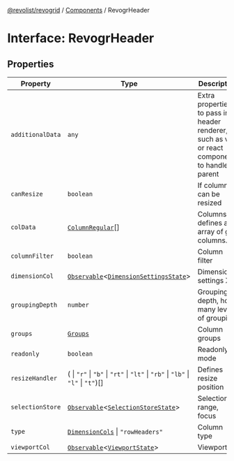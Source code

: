 [@revolist/revogrid](README.md) / [Components](Namespace.Components.md) / RevogrHeader

# Interface: RevogrHeader

## Properties

| Property | Type | Description | Defined in |
| ------ | ------ | ------ | ------ |
| `additionalData` | `any` | Extra properties to pass into header renderer, such as vue or react components to handle parent | [src/components.d.ts:491](https://github.com/revolist/revogrid/blob/93978cbf92b3c4002586c5528517b1ce86d856d9/src/components.d.ts#L491) |
| `canResize` | `boolean` | If columns can be resized | [src/components.d.ts:495](https://github.com/revolist/revogrid/blob/93978cbf92b3c4002586c5528517b1ce86d856d9/src/components.d.ts#L495) |
| `colData` | [`ColumnRegular`](Interface.ColumnRegular.md)[] | Columns - defines an array of grid columns. | [src/components.d.ts:499](https://github.com/revolist/revogrid/blob/93978cbf92b3c4002586c5528517b1ce86d856d9/src/components.d.ts#L499) |
| `columnFilter` | `boolean` | Column filter | [src/components.d.ts:503](https://github.com/revolist/revogrid/blob/93978cbf92b3c4002586c5528517b1ce86d856d9/src/components.d.ts#L503) |
| `dimensionCol` | [`Observable`](TypeAlias.Observable.md)\<[`DimensionSettingsState`](Interface.DimensionSettingsState.md)\> | Dimension settings X | [src/components.d.ts:507](https://github.com/revolist/revogrid/blob/93978cbf92b3c4002586c5528517b1ce86d856d9/src/components.d.ts#L507) |
| `groupingDepth` | `number` | Grouping depth, how many levels of grouping | [src/components.d.ts:511](https://github.com/revolist/revogrid/blob/93978cbf92b3c4002586c5528517b1ce86d856d9/src/components.d.ts#L511) |
| `groups` | [`Groups`](TypeAlias.Groups.md) | Column groups | [src/components.d.ts:515](https://github.com/revolist/revogrid/blob/93978cbf92b3c4002586c5528517b1ce86d856d9/src/components.d.ts#L515) |
| `readonly` | `boolean` | Readonly mode | [src/components.d.ts:519](https://github.com/revolist/revogrid/blob/93978cbf92b3c4002586c5528517b1ce86d856d9/src/components.d.ts#L519) |
| `resizeHandler` | ( \| `"r"` \| `"b"` \| `"rt"` \| `"lt"` \| `"rb"` \| `"lb"` \| `"l"` \| `"t"`)[] | Defines resize position | [src/components.d.ts:523](https://github.com/revolist/revogrid/blob/93978cbf92b3c4002586c5528517b1ce86d856d9/src/components.d.ts#L523) |
| `selectionStore` | [`Observable`](TypeAlias.Observable.md)\<[`SelectionStoreState`](TypeAlias.SelectionStoreState.md)\> | Selection, range, focus | [src/components.d.ts:527](https://github.com/revolist/revogrid/blob/93978cbf92b3c4002586c5528517b1ce86d856d9/src/components.d.ts#L527) |
| `type` | [`DimensionCols`](TypeAlias.DimensionCols.md) \| `"rowHeaders"` | Column type | [src/components.d.ts:531](https://github.com/revolist/revogrid/blob/93978cbf92b3c4002586c5528517b1ce86d856d9/src/components.d.ts#L531) |
| `viewportCol` | [`Observable`](TypeAlias.Observable.md)\<[`ViewportState`](Interface.ViewportState.md)\> | Viewport X | [src/components.d.ts:535](https://github.com/revolist/revogrid/blob/93978cbf92b3c4002586c5528517b1ce86d856d9/src/components.d.ts#L535) |
